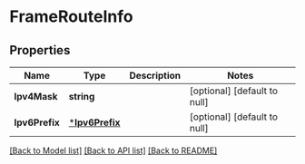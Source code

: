# FrameRouteInfo

## Properties
Name | Type | Description | Notes
------------ | ------------- | ------------- | -------------
**Ipv4Mask** | **string** |  | [optional] [default to null]
**Ipv6Prefix** | [***Ipv6Prefix**](Ipv6Prefix.md) |  | [optional] [default to null]

[[Back to Model list]](../README.md#documentation-for-models) [[Back to API list]](../README.md#documentation-for-api-endpoints) [[Back to README]](../README.md)

